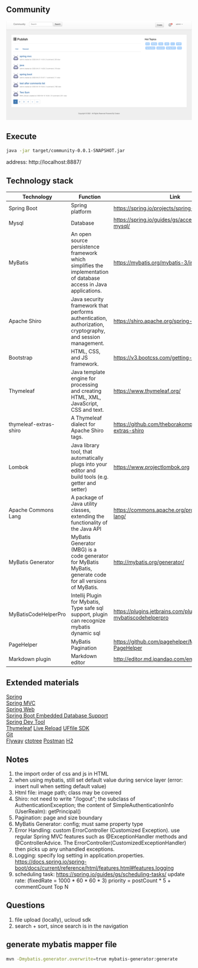 ## Community
![avatar](src/main/resources/static/images/index-demo.png)

## Execute
```sh
java -jar target/community-0.0.1-SNAPSHOT.jar
```
address: http://localhost:8887/

## Technology stack
|  Technology   | Function | Link   |   
| ---- | ---- | ---- |  
|  Spring Boot  | Spring platform | https://spring.io/projects/spring-boot  |
|  Mysql  | Database  | https://spring.io/guides/gs/accessing-data-mysql/   |
|  MyBatis  | An open source persistence framework which simplifies the implementation of database access in Java applications.  | https://mybatis.org/mybatis-3/index.html   |
|  Apache Shiro  | Java security framework that performs authentication, authorization, cryptography, and session management. |  https://shiro.apache.org/spring-boot.html   |
|  Bootstrap  | HTML, CSS, and JS framework. |  https://v3.bootcss.com/getting-started/|
|  Thymeleaf  | Java template engine for processing and creating HTML, XML, JavaScript, CSS and text. |  https://www.thymeleaf.org/  |
|  thymeleaf-extras-shiro  | A Thymeleaf dialect for Apache Shiro tags. |  https://github.com/theborakompanioni/thymeleaf-extras-shiro  |
|  Lombok  |  Java library tool, that automatically plugs into your editor and build tools (e.g. getter and setter) |https://www.projectlombok.org |
|  Apache Commons Lang |  A package of Java utility classes, extending the functionality of the Java API |  https://commons.apache.org/proper/commons-lang/   |
|  MyBatis Generator |  MyBatis Generator (MBG) is a code generator for MyBatis MyBatis, generate code for all versions of MyBatis.  |  http://mybatis.org/generator/   |
|  MyBatisCodeHelperPro |  Intellij Plugin for Mybatis, Type safe sql support, plugin can recognize mybatis dynamic sql |  https://plugins.jetbrains.com/plugin/9837-mybatiscodehelperpro   |
|  PageHelper  |  MyBatis Pagination |  https://github.com/pagehelper/Mybatis-PageHelper
|  Markdown plugin  |  Markdown editor   |    http://editor.md.ipandao.com/en.html


## Extended materials
[ Spring ](https://spring.io/guides)    
[ Spring MVC ](https://docs.spring.io/spring/docs/5.0.3.RELEASE/spring-framework-reference/web.html#mvc-handlermapping-interceptor)  
[ Spring Web ](https://spring.io/guides/gs/serving-web-content/)   
[ Spring Boot Embedded Database Support ](https://docs.spring.io/spring-boot/docs/2.0.0.RC1/reference/htmlsingle/#boot-features-embedded-database-support)   
[ Spring Dev Tool ](https://docs.spring.io/spring-boot/docs/2.0.0.RC1/reference/htmlsingle/#using-boot-devtools)   
[ Thymeleaf](https://www.thymeleaf.org/doc/tutorials/3.0/usingthymeleaf.html#setting-attribute-values)
[ Live Reload](https://chrome.google.com/webstore/detail/livereload/jnihajbhpnppcggbcgedagnkighmdlei/related)
[ UFfile SDK](https://github.com/ucloud/ufile-sdk-java)  
[ Git](https://git-scm.com/download)      
[ Flyway](https://flywaydb.org/getstarted/firststeps/maven)
[ ctotree](https://www.octotree.io/)
[ Postman](https://chrome.google.com/webstore/detail/coohjcphdfgbiolnekdpbcijmhambjff)
[H2](http://www.h2database.com/html/main.html)


## Notes
1. the import order of css and js in HTML
2. when using mybatis, still set default value during service layer (error: insert null when setting default value)
3. Html file: image path; class may be covered
4. Shiro: not need to write "/logout"; the subclass of AuthenticationException; the content of SimpleAuthenticationInfo (UserRealm): getPrincipal()
5. Pagination: page and size boundary
6. MyBatis Generator: config; must same property type 
7. Error Handling: custom ErrorController (Customized Exception). use regular Spring MVC features such as @ExceptionHandler methods and @ControllerAdvice. The ErrorController(CustomizedExceptionHandler) then picks up any unhandled exceptions.
8. Logging: specify log setting in application.properties. https://docs.spring.io/spring-boot/docs/current/reference/html/features.html#features.logging
9. scheduling task: https://spring.io/guides/gs/scheduling-tasks/
   update rate: (fixedRate = 1000 * 60 * 60 * 3) priority = postCount * 5 + commentCount   Top N


## Questions
1. file upload (locally), ucloud sdk
2. search + sort, since search is in the navigation


## generate mybatis mapper file
```bash
mvn -Dmybatis.generator.overwrite=true mybatis-generator:generate
```



